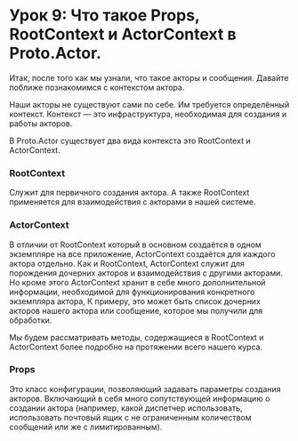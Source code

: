 # Урок 9: Что такое Props, RootContext и ActorContext в Proto.Actor.

Итак, после того как мы узнали, что такое акторы и сообщения. Давайте поближе познакомимся с контекстом актора.

Наши акторы не существуют сами по себе. Им требуется определённый контекст. Контекст — это инфраструктура, необходимая для создания и работы акторов.

В Proto.Actor существует два вида контекста это RootContext и ActorContext.

### RootContext

Служит для первичного создания актора. А также RootContext применяется для взаимодействия с акторами в нашей системе. 

### ActorContext

В отличии от RootContext который в основном создаётся в одном экземпляре на все приложение, ActorContext создаётся для каждого актора отдельно. Как и RootContext, ActorContext служит для порождения дочерних акторов и взаимодействия с другими акторами. Но кроме этого ActorContext хранит в себе много дополнительной информации, необходимой для функционирования конкретного экземпляра актора, К примеру, это может быть список дочерних акторов нашего актора или сообщение, которое мы получили для обработки.

Мы будем рассматривать методы, содержащиеся в RootContext и ActorContext более подробно на протяжении всего нашего курса. 

### Props

Это класс конфигурации, позволяющий задавать параметры создания акторов. Включающий в себя много сопутствующей информацию о создании актора (например, какой диспетчер использовать, использовать почтовый ящик с не ограниченным количеством сообщений или же с лимитированным).
